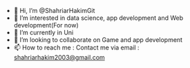 - 👋 Hi, I’m @ShahriarHakimGit
- 👀 I’m interested in data science, app development and Web development(For now)
- 🌱 I’m currently in Uni
- 💞️ I’m looking to collaborate on Game and app development
- 📫 How to reach me : Contact me via email : shahriarhakim2003@gmail.com

